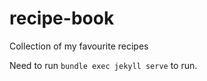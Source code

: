 # recipe-book
Collection of my favourite recipes

Need to run ```bundle exec jekyll serve``` to run.
